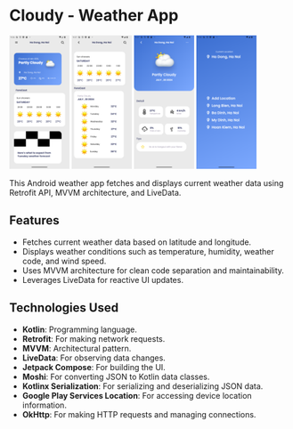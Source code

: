 # Cloudy - Weather App

<img src="home.png" width="108" height = "240" />          <img src="forecastday.png" width="108" height = "240" />            <img src="detail.png" width="108" height = "240" />        <img src="list.png" width="108" height = "240" /> 

This Android weather app fetches and displays current weather data using Retrofit API, MVVM architecture, and LiveData.

## Features

- Fetches current weather data based on latitude and longitude.
- Displays weather conditions such as temperature, humidity, weather code, and wind speed.
- Uses MVVM architecture for clean code separation and maintainability.
- Leverages LiveData for reactive UI updates.

## Technologies Used

- **Kotlin**: Programming language.
- **Retrofit**: For making network requests.
- **MVVM**: Architectural pattern.
- **LiveData**: For observing data changes.
- **Jetpack Compose**: For building the UI.
- **Moshi**: For converting JSON to Kotlin data classes.
- **Kotlinx Serialization**: For serializing and deserializing JSON data.
- **Google Play Services Location**: For accessing device location information.
- **OkHttp**: For making HTTP requests and managing connections.

